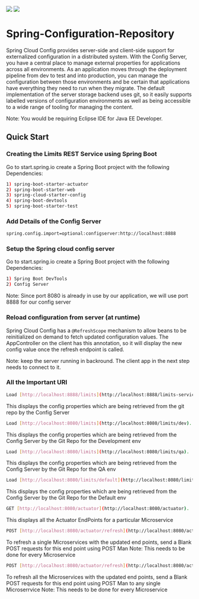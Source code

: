 ![](https://forthebadge.com/images/badges/made-with-python.svg)
![](https://forthebadge.com/images/badges/kinda-sfw.svg)

# Spring-Configuration-Repository
Spring Cloud Config provides server-side and client-side support for externalized configuration in a distributed system. With the Config Server, you have a central place to manage external properties for applications across all environments. 
As an application moves through the deployment pipeline from dev to test and into production, you can manage the configuration between those environments and be certain that applications have everything they need to run when they migrate.
The default implementation of the server storage backend uses git, so it easily supports labelled versions of configuration environments as well as being accessible to a wide range of tooling for managing the content.

Note: You would be requiring Eclipse IDE for Java EE Developer.

## Quick Start

### Creating the Limits REST Service using Spring Boot  
Go to start.spring.io create a Spring Boot project with the following Dependencies: 
```bash
1) spring-boot-starter-actuator
2) spring-boot-starter-web
3) spring-cloud-starter-config
4) spring-boot-devtools
5) spring-boot-starter-test
```
### Add Details of the Config Server
```bash
spring.config.import=optional:configserver:http://localhost:8888
```
### Setup the Spring cloud config server
Go to start.spring.io create a Spring Boot project with the following Dependencies: 
```bash
1) Spring Boot DevTools 
2) Config Server
```
Note: Since port 8080 is already in use by our application, we will use port 8888 for our config server
### Reload configuration from server (at runtime)

Spring Cloud Config has a `@RefreshScope` mechanism to allow beans to be reinitialized
on demand to fetch updated configuration values. The AppController on the client
has this annotation, so it will display the new config value once the refresh
endpoint is called.

Note: keep the server running in backround. The client app in the next step needs to connect to it.

### All the Important URI

```bash
Load [http://localhost:8888/limits](http://localhost:8888/limits-service/dev). 
```
This displays the config properties which are being retrieved from the git repo by the Config Server 

```bash
Load [http://localhost:8080/limits](http://localhost:8080/limits/dev). 
```
This displays the config properties which are being retrieved from the Config Server by the Git Repo for the Development env

```bash
Load [http://localhost:8080/limits](http://localhost:8080/limits/qa). 
```
This displays the config properties which are being retrieved from the Config Server by the Git Repo for the QA env

```bash
Load [http://localhost:8080/limits/default](http://localhost:8080/limits/default). 
```
This displays the config properties which are being retrieved from the Config Server by the Git Repo for the Default env

```bash
GET [http://localhost:8080/actuator](http://localhost:8080/actuator). 
```
This displays all the Actuator EndPoints for a particular Microservice

```bash
POST [http://localhost:8080/actuator/refresh](http://localhost:8080/actuator/refresh). 
```
To refresh a single Microservices with the updated end points, send a Blank POST requests for this end point using POST Man
Note: This needs to be done for every Microservice

```bash
POST [http://localhost:8080/actuator/refresh](http://localhost:8080/actuator/bus-refresh).
```
To refresh all the Microservices with the updated end points, send a Blank POST requests for this end point using POST Man to any single Microserrvice 
Note: This needs to be done for every Microservice

